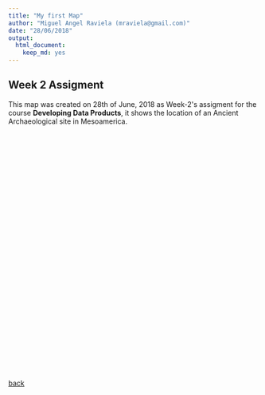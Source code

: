```yaml
---
title: "My first Map"
author: "Miguel Angel Raviela (mraviela@gmail.com)"
date: "28/06/2018"
output: 
  html_document: 
    keep_md: yes
---
```




## Week 2 Assigment  


This map was created on 28th of June, 2018 as Week-2's assigment for the course **Developing Data Products**, it shows the location of an Ancient Archaeological site in Mesoamerica.   


<!--html_preserve--><div id="htmlwidget-ba6f1895b6579cbd6d1b" style="width:672px;height:480px;" class="leaflet html-widget"></div>
<script type="application/json" data-for="htmlwidget-ba6f1895b6579cbd6d1b">{"x":{"options":{"crs":{"crsClass":"L.CRS.EPSG3857","code":null,"proj4def":null,"projectedBounds":null,"options":{}}},"calls":[{"method":"addTiles","args":["//{s}.tile.openstreetmap.org/{z}/{x}/{y}.png",null,null,{"minZoom":0,"maxZoom":18,"tileSize":256,"subdomains":"abc","errorTileUrl":"","tms":false,"noWrap":false,"zoomOffset":0,"zoomReverse":false,"opacity":1,"zIndex":1,"detectRetina":false,"attribution":"&copy; <a href=\"http://openstreetmap.org\">OpenStreetMap<\/a> contributors, <a href=\"http://creativecommons.org/licenses/by-sa/2.0/\">CC-BY-SA<\/a>"}]},{"method":"addCircles","args":[19.69227059,-98.845084285,950,null,null,{"interactive":true,"className":"","stroke":true,"color":"#03F","weight":1,"opacity":0.5,"fill":true,"fillColor":"#03F","fillOpacity":0.2},null,null,null,{"interactive":false,"permanent":false,"direction":"auto","opacity":1,"offset":[0,0],"textsize":"10px","textOnly":false,"className":"","sticky":true},null,null]},{"method":"addPopups","args":[19.69227059,-98.843555274,"<b><a href='https://en.wikipedia.org/wiki/Teotihuacan'>Teotihuacán<\/a><\/b><br/>Place where gods were born<br/>Sun piramid",null,null,{"maxWidth":300,"minWidth":50,"autoPan":true,"keepInView":false,"closeButton":false,"className":""}]}],"limits":{"lat":[19.69227059,19.69227059],"lng":[-98.845084285,-98.843555274]}},"evals":[],"jsHooks":[]}</script><!--/html_preserve-->

[back](./README.md)
